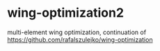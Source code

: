 # wing-optimization2
multi-element wing optimization, continuation of https://github.com/rafalszulejko/wing-optimization
